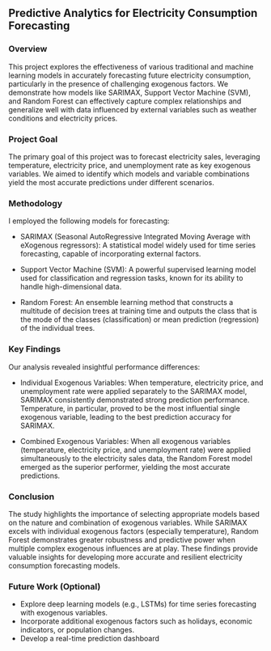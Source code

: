 ## Predictive Analytics for Electricity Consumption Forecasting ##
### Overview
This project explores the effectiveness of various traditional and machine learning models in accurately forecasting future electricity consumption, particularly in the presence of challenging exogenous factors. We demonstrate how models like SARIMAX, Support Vector Machine (SVM), and Random Forest can effectively capture complex relationships and generalize well with data influenced by external variables such as weather conditions and electricity prices.

### Project Goal
The primary goal of this project was to forecast electricity sales, leveraging temperature, electricity price, and unemployment rate as key exogenous variables. We aimed to identify which models and variable combinations yield the most accurate predictions under different scenarios.

### Methodology
I employed the following models for forecasting:

* SARIMAX (Seasonal AutoRegressive Integrated Moving Average with eXogenous regressors): A statistical model widely used for time series forecasting, capable of incorporating external factors.

* Support Vector Machine (SVM): A powerful supervised learning model used for classification and regression tasks, known for its ability to handle high-dimensional data.

* Random Forest: An ensemble learning method that constructs a multitude of decision trees at training time and outputs the class that is the mode of the classes (classification) or mean prediction (regression) of the individual trees.

### Key Findings
Our analysis revealed insightful performance differences:

* Individual Exogenous Variables: When temperature, electricity price, and unemployment rate were applied separately to the SARIMAX model, SARIMAX consistently demonstrated strong prediction performance. Temperature, in particular, proved to be the most influential single exogenous variable, leading to the best prediction accuracy for SARIMAX.

* Combined Exogenous Variables: When all exogenous variables (temperature, electricity price, and unemployment rate) were applied simultaneously to the electricity sales data, the Random Forest model emerged as the superior performer, yielding the most accurate predictions.

### Conclusion
The study highlights the importance of selecting appropriate models based on the nature and combination of exogenous variables. While SARIMAX excels with individual exogenous factors (especially temperature), Random Forest demonstrates greater robustness and predictive power when multiple complex exogenous influences are at play. These findings provide valuable insights for developing more accurate and resilient electricity consumption forecasting models.

### Future Work (Optional)
* Explore deep learning models (e.g., LSTMs) for time series forecasting with exogenous variables.
* Incorporate additional exogenous factors such as holidays, economic indicators, or population changes.
* Develop a real-time prediction dashboard

